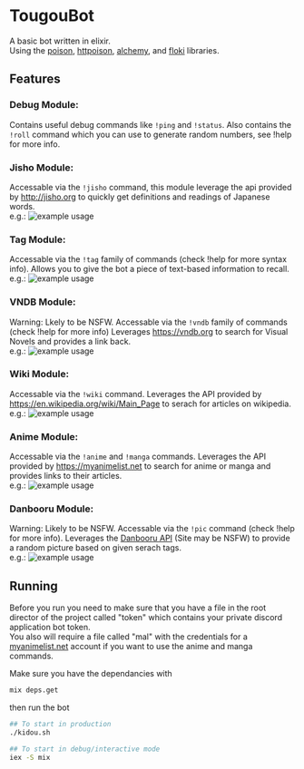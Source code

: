 # TougouBot

A basic bot written in elixir.  
Using the [poison](https://github.com/devinus/poison), [httpoison](https://github.com/edgurgel/httpoison), [alchemy](https://github.com/cronokirby/alchemy), and [floki](https://github.com/philss/floki) libraries.

## Features

### Debug Module:

Contains useful debug commands like `!ping` and `!status`. Also contains the `!roll` command which you can use to generate random numbers, see !help for more info.

### Jisho Module:

Accessable via the `!jisho` command, this module leverage the api provided by http://jisho.org 
to quickly get definitions and readings of Japanese words.  
e.g.: ![example usage](https://my.mixtape.moe/wdkuep.png)

### Tag Module:

Accessable via the `!tag` family of commands (check !help for more syntax info). Allows you to give the bot a piece of text-based information to recall.  
e.g.: ![example usage](https://my.mixtape.moe/oxrqep.png)

### VNDB Module:

Warning: Lkely to be NSFW. Accessable via the `!vndb` family of commands (check !help for more info) Leverages https://vndb.org to search for Visual Novels and provides a link back.  
e.g.: ![example usage](https://my.mixtape.moe/eohbyo.png)

### Wiki Module:

Accessable via the `!wiki` command. Leverages the API provided by https://en.wikipedia.org/wiki/Main_Page to serach for articles on wikipedia.  
e.g.: ![example usage](https://my.mixtape.moe/unxozy.png)

### Anime Module:

Accessable via the `!anime` and `!manga` commands. Leverages the API provided by https://myanimelist.net to search for anime or manga and provides links to their articles.  
e.g.: ![example usage](https://my.mixtape.moe/stxekb.png)

### Danbooru Module:

Warning: Likely to be NSFW. Accessable via the `!pic` command (check !help for more info). Leverages the [Danbooru API](https://danbooru.donmai.us/wiki_pages/43568) (Site may be NSFW) to provide a random picture based on given serach tags.  
e.g.: ![example usage](https://my.mixtape.moe/sedrxt.png)


## Running

Before you run you need to make sure that you have a file in the root director of the project called "token" which contains your private discord application bot token.  
You also will require a file called "mal" with the credentials for a [myanimelist.net](myanimelist.net) 
account if you want to use the anime and manga commands.

Make sure you have the dependancies with 
```bash
mix deps.get
```
then run the bot
```bash
## To start in production
./kidou.sh

## To start in debug/interactive mode
iex -S mix
```
